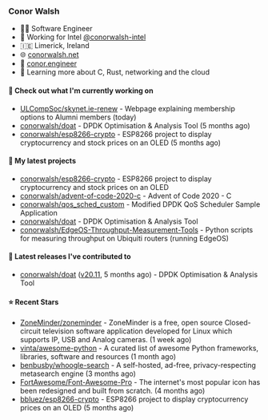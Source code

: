 ### Conor Walsh
- 👷‍♂️ Software Engineer
- 🏢 Working for Intel [@conorwalsh-intel](https://github.com/conorwalsh-intel)
- 🇮🇪 Limerick, Ireland
- 🌐 [conorwalsh.net](https://conorwalsh.net)
- 📙 [conor.engineer](https://conor.engineer)
- 🌱 Learning more about C, Rust, networking and the cloud

#### 🔨 Check out what I'm currently working on

- [ULCompSoc/skynet.ie-renew](https://github.com/ULCompSoc/skynet.ie-renew) - Webpage explaining membership options to Alumni members (today)
- [conorwalsh/doat](https://github.com/conorwalsh/doat) - DPDK Optimisation &amp; Analysis Tool (5 months ago)
- [conorwalsh/esp8266-crypto](https://github.com/conorwalsh/esp8266-crypto) - ESP8266 project to display cryptocurrency and stock prices on an OLED (5 months ago)

#### 🌱 My latest projects

- [conorwalsh/esp8266-crypto](https://github.com/conorwalsh/esp8266-crypto) - ESP8266 project to display cryptocurrency and stock prices on an OLED
- [conorwalsh/advent-of-code-2020-c](https://github.com/conorwalsh/advent-of-code-2020-c) - Advent of Code 2020 - C
- [conorwalsh/qos_sched_custom](https://github.com/conorwalsh/qos_sched_custom) - Modified DPDK QoS Scheduler Sample Application
- [conorwalsh/doat](https://github.com/conorwalsh/doat) - DPDK Optimisation &amp; Analysis Tool
- [conorwalsh/EdgeOS-Throughput-Measurement-Tools](https://github.com/conorwalsh/EdgeOS-Throughput-Measurement-Tools) - Python scripts for measuring throughput on Ubiquiti routers (running EdgeOS)

#### 🔭 Latest releases I've contributed to

- [conorwalsh/doat](https://github.com/conorwalsh/doat) ([v20.11](https://github.com/conorwalsh/doat/releases/tag/v20.11), 5 months ago) - DPDK Optimisation &amp; Analysis Tool

#### ⭐ Recent Stars

- [ZoneMinder/zoneminder](https://github.com/ZoneMinder/zoneminder) - ZoneMinder is a free, open source Closed-circuit television software application developed for Linux which supports IP, USB and Analog cameras.  (1 week ago)
- [vinta/awesome-python](https://github.com/vinta/awesome-python) - A curated list of awesome Python frameworks, libraries, software and resources (1 month ago)
- [benbusby/whoogle-search](https://github.com/benbusby/whoogle-search) - A self-hosted, ad-free, privacy-respecting metasearch engine (3 months ago)
- [FortAwesome/Font-Awesome-Pro](https://github.com/FortAwesome/Font-Awesome-Pro) - The internet&#39;s most popular icon has been redesigned and built from scratch. (4 months ago)
- [bbluez/esp8266-crypto](https://github.com/bbluez/esp8266-crypto) - ESP8266 project to display cryptocurrency prices on an OLED (5 months ago)
